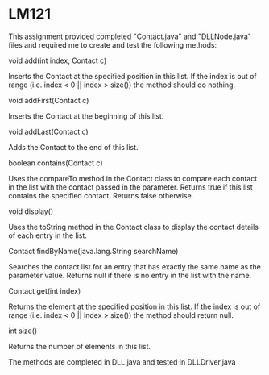 # LM121
This assignment provided completed "Contact.java" and "DLLNode.java" files and required me to create and test the following methods:

    

void add​(int index, Contact c)

Inserts the Contact at the specified position in this list. If the index is out of range (i.e. index < 0 || index > size()) the method should do nothing.

 

void addFirst​(Contact c)

Inserts the Contact at the beginning of this list.

 

void addLast​(Contact c)

Adds the Contact to the end of this list.

 

boolean contains​(Contact c)

Uses the compareTo method in the Contact class to compare each contact in the list with the contact passed in the parameter. Returns true if this list contains the specified contact. Returns false otherwise.

 

void display()

Uses the toString method in the Contact class to display the contact details of each entry in the list.

 

Contact findByName​(java.lang.String searchName)

Searches the contact list for an entry that has exactly the same name as the parameter value. Returns null if there is no entry in the list with the name.

 

Contact get​(int index)

Returns the element at the specified position in this list. If the index is out of range (i.e. index < 0 || index > size()) the method should return null.

 

int size()

Returns the number of elements in this list.

The methods are completed in DLL.java and tested in DLLDriver.java
